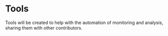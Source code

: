 # Tools
Tools will be created to help with the automation of monitoring and analysis, sharing them with other contributors.

